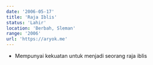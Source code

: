 ```yaml
---
date: '2006-05-17'
title: 'Raja Iblis'
status: 'Lahir'
location: 'Berbah, Sleman'
range: '2006'
url: 'https://aryok.me'
---
```


- Mempunyai kekuatan untuk menjadi seorang raja iblis
